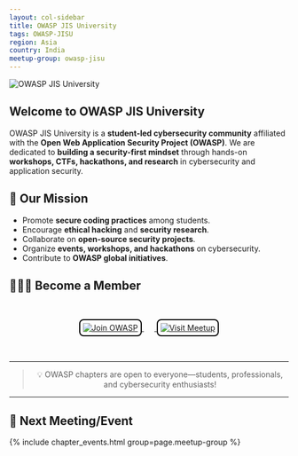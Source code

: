 ```yaml
---
layout: col-sidebar
title: OWASP JIS University
tags: OWASP-JISU
region: Asia
country: India
meetup-group: owasp-jisu
---
```


![OWASP JIS University](https://raw.githubusercontent.com/OWASP/www-chapter-jis-university-student-chapter/main/assets/images/OWASP%20JISU.jpg)

## Welcome to OWASP JIS University  

OWASP JIS University is a **student-led cybersecurity community** affiliated with the **Open Web Application Security Project (OWASP)**. We are dedicated to **building a security-first mindset** through hands-on **workshops, CTFs, hackathons, and research** in cybersecurity and application security.  

## **🥷 Our Mission**  
- Promote **secure coding practices** among students.  
- Encourage **ethical hacking** and **security research**.  
- Collaborate on **open-source security projects**.  
- Organize **events, workshops, and hackathons** on cybersecurity.  
- Contribute to **OWASP global initiatives**.
 
## 🧑🏻‍💻 Become a Member  
<br>
<p align="center">
  <!-- Join OWASP Button -->
  <a href="https://forms.gle/tuahaKKMKELk5cee8" target="_blank" style="margin-right: 15px;">
    <img src="https://img.shields.io/badge/Join_OWASP_JISU-blue?style=for-the-badge&logo=owasp&logoColor=black&border_color=black" alt="Join OWASP" style="border: 2px solid black; padding: 5px; border-radius: 8px;">
  </a>
  <!-- Meetup Group Button -->
  &nbsp;<a href="https://www.meetup.com/owasp-jisu/" target="_blank">
    <img src="https://img.shields.io/badge/Join_Meetup_Group-red?style=for-the-badge&logo=meetup&logoColor=white&border_color=black" alt="Visit Meetup" style="border: 2px solid black; padding: 5px; border-radius: 8px;">
  </a>
</p>
<br>


---

> <p align="center">💡 OWASP chapters are open to everyone—students, professionals, and cybersecurity enthusiasts!  

---

## **📅 Next Meeting/Event**  
{% include chapter_events.html group=page.meetup-group %}
